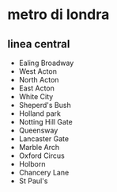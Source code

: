 # metro di londra
## linea central
- Ealing Broadway
- West Acton
- North Acton
- East Acton
- White City
- Sheperd's Bush
- Holland park
- Notting Hill Gate
- Queensway
- Lancaster Gate
- Marble Arch
- Oxford Circus
- Holborn
- Chancery Lane
- St Paul's